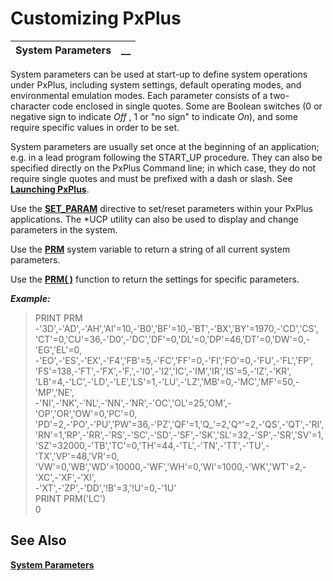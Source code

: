 # Customizing PxPlus

**System Parameters** |  **__**  
---|---  
  
System parameters can be used at start-up to define system operations under PxPlus, including system settings, default operating modes, and environmental emulation modes. Each parameter consists of a two-character code enclosed in single quotes. Some are Boolean switches (0 or negative sign to indicate _Off_ , 1 or "no sign" to indicate _On_), and some require specific values in order to be set.

System parameters are usually set once at the beginning of an application; e.g. in a lead program following the START_UP procedure. They can also be specified directly on the PxPlus Command line; in which case, they do not require single quotes and must be prefixed with a dash or slash. See **[Launching PxPlus](../Launching%20PxPlus/Overview.md)**.

Use the **[SET_PARAM](../../directives/set_param.md)** directive to set/reset parameters within your PxPlus applications. The *UCP utility can also be used to display and change parameters in the system.

Use the **[PRM](../../variables/prm.md)** system variable to return a string of all current system parameters.

Use the **[PRM( )](../../functions/prm.md)** function to return the settings for specific parameters.

**_Example:_**

> PRINT PRM   
>  -'3D',-'AD',-'AH','AI'=10,-'B0','BF'=10,-'BT',-'BX','BY'=1970,-'CD','CS',   
>  'CT'=0,'CU'=36,-'D0',-'DC','DF'=0,'DL'=0,'DP'=46,'DT'=0,'DW'=0,-'EG','EL'=0,   
>  -'EO',-'ES',-'EX',-'F4','FB'=5,-'FC','FF'=0,-'FI','FO'=0,-'FU',-'FL','FP',   
>  'FS'=138,-'FT',-'FX',-'F,',-'I0',-'I2','IC',-'IM','IR','IS'=5,-'IZ',-'KR',   
>  'LB'=4,-'LC',-'LD',-'LE','LS'=1,-'LU',-'LZ','MB'=0,-'MC','MF'=50,-'MP','NE',   
>  -'NI',-'NK',-'NL',-'NN',-'NR',-'OC','OL'=25,'OM',-'OP','OR','OW'=0,'PC'=0,   
>  'PD'=2,-'PO',-'PU','PW'=36,-'PZ','QF'=1,'Q_'=2,'Q^'=2,-'QS',-'QT',-'RI',   
>  'RN'=1,'RP',-'RR',-'RS',-'SC',-'SD',-'SF',-'SK','SL'=32,-'SP',-'SR','SV'=1,   
>  'SZ'=32000,-'TB','TC'=0,'TH'=44,-'TL',-'TN',-'TT',-'TU',-'TX','VP'=48,'VR'=0,   
>  'VW'=0,'WB','WD'=10000,-'WF','WH'=0,'WI'=1000,-'WK','WT'=2,-'XC',-'XF',-'XI',   
>  -'XT',-'ZP',-'DD','!B'=3,'!U'=0,-'1U'   
>  PRINT PRM('LC')   
>  0 

## See Also

**[System Parameters](../../parameters.md)**
